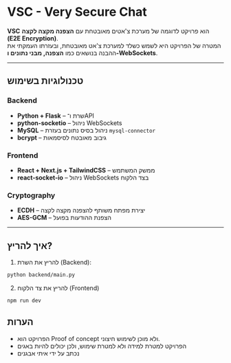 # VSC - Very Secure Chat 

**VSC** הוא פרויקט לדוגמה של מערכת צ'אטים מאובטחת עם **הצפנה מקצה לקצה (E2E Encryption)**.  
המטרה של הפרויקט היא לשמש כשלד למערכת צ'אט מאובטחת, ובעזרתו העמקתי את ההבנה בנושאים כמו **הצפנה, מבני נתונים ו-WebSockets**.

---

##  טכנולוגיות בשימוש

### Backend
- **Python + Flask** – שרת ו־API
- **python-socketio** – ניהול WebSockets
- **MySQL** – ניהול בסיס נתונים בעזרת `mysql-connector`
- **bcrypt** – גיבוב מאובטח לסיסמאות

### Frontend
- **React + Next.js + TailwindCSS** – ממשק המשתמש
- **react-socket-io** – ניהול WebSockets בצד הלקוח

### Cryptography
- **ECDH** – יצירת מפתח משותף להצפנה מקצה לקצה
- **AES-GCM** – הצפנת ההודעות בפועל

---

## איך להריץ?

1. להריץ את השרת (Backend):
```bash
python backend/main.py
```
2. להריץ את צד הלקוח (Frontend)
```bash
npm run dev
```
## הערות
- הפרויקט הוא Proof of concept ולא מוכן לשימוש חיצוני.
- הפרויקט למטרת למידה ולא למטרת שימוש, ולכן יכולים להיות באגים
- נכתב על ידי איתי אבגנים
